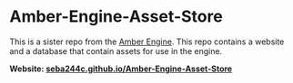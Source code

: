 # Amber-Engine-Asset-Store
This is a sister repo from the [Amber Engine](https://github.com/Seba244c/Amber-Engine).
This repo contains a website and a database that contain assets for use in the engine.

**Website: [seba244c.github.io/Amber-Engine-Asset-Store](https://seba244c.github.io/Amber-Engine-Asset-Store/)**
